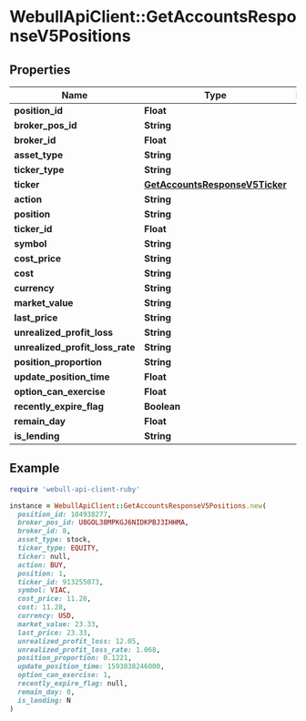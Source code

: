 # WebullApiClient::GetAccountsResponseV5Positions

## Properties

| Name | Type | Description | Notes |
| ---- | ---- | ----------- | ----- |
| **position_id** | **Float** |  | [optional] |
| **broker_pos_id** | **String** |  | [optional] |
| **broker_id** | **Float** |  | [optional] |
| **asset_type** | **String** |  | [optional] |
| **ticker_type** | **String** |  | [optional] |
| **ticker** | [**GetAccountsResponseV5Ticker**](GetAccountsResponseV5Ticker.md) |  | [optional] |
| **action** | **String** |  | [optional] |
| **position** | **String** |  | [optional] |
| **ticker_id** | **Float** |  | [optional] |
| **symbol** | **String** |  | [optional] |
| **cost_price** | **String** |  | [optional] |
| **cost** | **String** |  | [optional] |
| **currency** | **String** |  | [optional] |
| **market_value** | **String** |  | [optional] |
| **last_price** | **String** |  | [optional] |
| **unrealized_profit_loss** | **String** |  | [optional] |
| **unrealized_profit_loss_rate** | **String** |  | [optional] |
| **position_proportion** | **String** |  | [optional] |
| **update_position_time** | **Float** |  | [optional] |
| **option_can_exercise** | **Float** |  | [optional] |
| **recently_expire_flag** | **Boolean** |  | [optional] |
| **remain_day** | **Float** |  | [optional] |
| **is_lending** | **String** |  | [optional] |

## Example

```ruby
require 'webull-api-client-ruby'

instance = WebullApiClient::GetAccountsResponseV5Positions.new(
  position_id: 104938277,
  broker_pos_id: U8GOL38MPKGJ6NIDKPBJ3IHHMA,
  broker_id: 8,
  asset_type: stock,
  ticker_type: EQUITY,
  ticker: null,
  action: BUY,
  position: 1,
  ticker_id: 913255073,
  symbol: VIAC,
  cost_price: 11.28,
  cost: 11.28,
  currency: USD,
  market_value: 23.33,
  last_price: 23.33,
  unrealized_profit_loss: 12.05,
  unrealized_profit_loss_rate: 1.068,
  position_proportion: 0.1221,
  update_position_time: 1593838246000,
  option_can_exercise: 1,
  recently_expire_flag: null,
  remain_day: 0,
  is_lending: N
)
```

